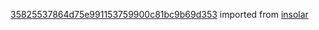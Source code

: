 [35825537864d75e991153759900c81bc9b69d353](https://github.com/insolar/insolar/commit/35825537864d75e991153759900c81bc9b69d353) imported from [insolar](https://github.com/insolar/insolar)

